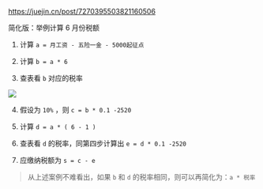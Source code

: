 https://juejin.cn/post/7270395503821160506

简化版：举例计算 6 月份税额

1. 计算 `a = 月工资 - 五险一金 - 5000起征点`
2. 计算 `b = a * 6`

3. 查表看 `b` 对应的税率

![](https://yitiaoit.oss-cn-beijing.aliyuncs.com/img/20230830103352.png)

4. 假设为 `10%` ，则 `c = b * 0.1 -2520`
5. 计算 `d = a * ( 6 - 1 )`
6. 查表看 `d` 的税率，同第四步计算出 `e = d * 0.1 -2520`

7. 应缴纳税额为 `s = c - e`

> 从上述案例不难看出，如果 `b` 和 `d` 的税率相同，则可以再简化为：`a * 税率`